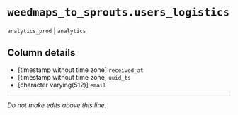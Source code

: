 # `weedmaps_to_sprouts.users_logistics`
`analytics_prod` | `analytics`

## Column details
* [timestamp without time zone] `received_at`
* [timestamp without time zone] `uuid_ts`
* [character varying(512)] `email`

-------------------------------------------------------------------------------
*Do not make edits above this line.*
